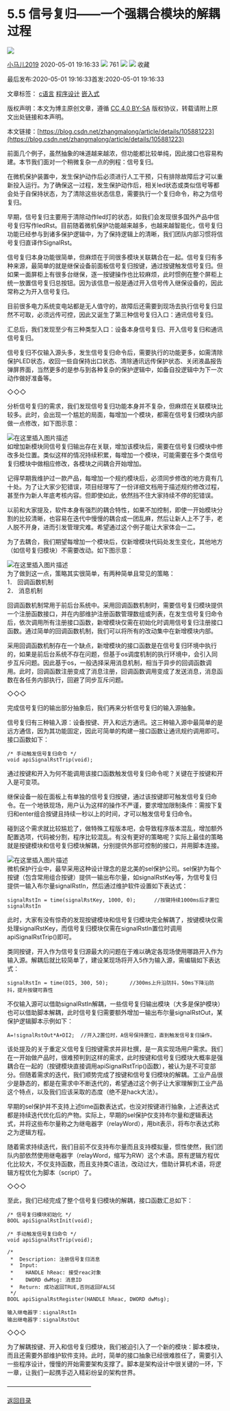 5.5 信号复归——一个强耦合模块的解耦过程
======================

![](https://csdnimg.cn/release/phoenix/template/new_img/original.png)  

[小马儿2019](https://me.csdn.net/zhangmalong) 2020-05-01 19:16:33 ![](https://csdnimg.cn/release/phoenix/template/new_img/articleRead.png) 761  ![](https://csdnimg.cn/release/phoenix/template/new_img/collect.png) ![](https://csdnimg.cn/release/phoenix/template/new_img/tobarCollectionActive.png) 收藏

最后发布:2020-05-01 19:16:33首发:2020-05-01 19:16:33

文章标签： [c语言](https://so.csdn.net/so/search/s.do?q=c语言&t=blog) [程序设计](https://so.csdn.net/so/search/s.do?q=程序设计&t=blog) [嵌入式](https://so.csdn.net/so/search/s.do?q=嵌入式&t=blog)

版权声明：本文为博主原创文章，遵循 [CC 4.0 BY-SA](http://creativecommons.org/licenses/by-sa/4.0/) 版权协议，转载请附上原文出处链接和本声明。

本文链接：[https://blog.csdn.net/zhangmalong/article/details/105881223](https://blog.csdn.net/zhangmalong/article/details/105881223)


前面几个例子，虽然抽象的味道越来越浓，但功能都比较单纯，因此接口也容易构建。本节我们面对一个稍微复杂一点的例程：信号复归。

在微机保护装置中，发生保护动作后必须进行人工干预，只有排除故障后才可以重新投入运行。为了确保这一过程，发生保护动作后，相关led状态或类似信号等都会处于自保持状态，为了清除这些状态信息，需要执行一个复归命令，称之为信号复归。

早期，信号复归主要用于清除动作led灯的状态，如我们会发现很多国外产品中信号复归写作ledRst。目前随着微机保护功能越来越多，也越来越智能化，信号复归功能已经参与到诸多保护逻辑中，为了保持逻辑上的清晰，我们团队内部习惯将信号复归直译作SignalRst。

信号复归本身功能很简单，但麻烦在于同很多模块关联耦合在一起。信号复归有多种来源，最简单的就是继保设备前面板信号复归按键，通过按键触发信号复归。但如果一面屏柜上有很多台继保，逐一按键操作也比较麻烦，此时惯例在整个屏柜上统一放置信号复归总按钮。因为该信息一般是通过开入信号传入继保设备的，因此常称之为开入信号复归。

目前很多电力系统变电站都是无人值守的，故障后还需要到现场去执行信号复归显然不可取，必须远传可控，因此又诞生了第三种信号复归入口：通讯信号复归。

汇总后，我们发现至少有三种类型入口：设备本身信号复归、开入信号复归和通讯信号复归。

信号复归不仅输入源头多，发生信号复归命令后，需要执行的功能更多，如需清除保护LED状态，收回一些自保持出口状态、清除通讯远传保护状态、关闭液晶报告弹屏界面，当然更多的是参与到各种复杂的保护逻辑中，如备自投逻辑中为下一次动作做好准备等。

◇◇◇

分析信号复归的需求，我们发现信号复归功能本身并不复杂，但麻烦在关联模块比较多。此时，会出现一个尴尬的局面，每增加一个模块，都需在信号复归模块内部做一点修改，如下图示意：

![在这里插入图片描述](https://img-blog.csdnimg.cn/20200501191244571.png?x-oss-process=image/watermark,type_ZmFuZ3poZW5naGVpdGk,shadow_10,text_aHR0cHM6Ly9ibG9nLmNzZG4ubmV0L3poYW5nbWFsb25n,size_16,color_FFFFFF,t_70)  
如增加新模块同信号复归输出存在关联，增加该模块后，需要在信号复归模块中修改多处位置。类似这样的情况持续积累，每增加一个模块，可能需要在多个类信号复归模块中做相应修改，各模块之间耦合开始增加。

记得早期我维护过一款产品，每增加一个规约模块后，必须同步修改的地方竟有几十处。为了让大家少犯错误，项目经理写了一份详细文档用于描述规约修改过程，甚至作为新人年底考核内容。但即使如此，依然挡不住大家持续不停的犯错误。

以前和大家提及，软件本身有强烈的耦合特性，如果不加控制，即使一开始模块分割的比较清晰，也容易在迭代中慢慢的耦合成一团乱麻，然后让新人上不了手，老人脱不开身，进而引发管理灾难。希望通过这个例子能让大家体会一二。

为了去耦合，我们期望每增加一个模块后，仅新增模块代码处发生变化，其他地方（如信号复归模块）不需要改动。如下图示意：

![在这里插入图片描述](https://img-blog.csdnimg.cn/20200501191306191.png?x-oss-process=image/watermark,type_ZmFuZ3poZW5naGVpdGk,shadow_10,text_aHR0cHM6Ly9ibG9nLmNzZG4ubmV0L3poYW5nbWFsb25n,size_16,color_FFFFFF,t_70)  
为了做到这一点，策略其实很简单，有两种简单且常见的策略：  
1． 回调函数机制  
2． 消息机制

回调函数机制常用于前后台系统中。采用回调函数机制时，需要信号复归模块提供一个注册函数接口，并在内部维护注册函数管理数组或列表，在发生信号复归命令后，依次调用所有注册接口函数，新增模块仅需在初始化时调用信号复归注册接口函数。通过简单的回调函数机制，我们可以将所有的改动集中在新增模块内部。

采用回调函数机制存在一个缺点，新增模块的接口函数是在信号复归环境中执行的，如果是前后台系统不存在问题，但基于os调度机制的执行环境中，会引入同步互斥问题。因此基于os，一般选择采用消息机制，相当于异步的回调函数调用。此时，回调函数注册变成了消息注册，回调函数调用变成了发送消息，消息函数在各任务内部执行，回避了同步互斥问题。

◇◇◇

完成信号复归的输出部分抽象后，我们再来分析信号复归的输入源抽象。

信号复归有三种输入源：设备按键、开入和远方通讯。这三种输入源中最简单的是远方通信，因为其功能固定，因此可简单的构建一接口函数让通讯规约调用即可。接口函数如下：

    /* 手动触发信号复归命令 */
    void apiSignalRstTrip(void);
    

通过按键和开入为何不能调用该接口函数触发信号复归命令呢？关键在于按键和开入是可变项。

继保设备一般在面板上有单独的信号复归按键，通过该按键即可触发信号复归命令。在一个地铁现场，用户认为这样的操作不严谨，要求增加限制条件：需按下复归和enter组合按键且持续一秒以上的时间，才可以触发信号复归命令。

碰到这个需求就比较尴尬了，做特殊工程版本吧，会导致程序版本混乱，增加额外配置选项，代码被分割，程序比较混乱。有没有更好的策略呢？实际上最佳的策略就是按键模块和信号复归模块解耦，分别提供外部可控制的接口，并用脚本连接。

![在这里插入图片描述](https://img-blog.csdnimg.cn/20200501191328276.png?x-oss-process=image/watermark,type_ZmFuZ3poZW5naGVpdGk,shadow_10,text_aHR0cHM6Ly9ibG9nLmNzZG4ubmV0L3poYW5nbWFsb25n,size_16,color_FFFFFF,t_70)  
微机保护行业中，最早采用这种设计理念的是北美的sel保护公司。sel保护为每个按键（包含常用组合按键）提供一输出布尔量，如signalRstKey等，为信号复归提供一输入布尔量signalRstIn，然后通过维护软件设置如下表达式：

    signalRstIn = time(signalRstKey, 1000, 0);		//按键持续1000ms后才置位signalRstIn
    

此时，大家有没有惊奇的发现按键模块和信号复归模块完全解耦了，按键模块仅需处理signalRstKey，而信号复归模块仅需在signalRstIn置位时调用apiSignalRstTrip()即可。

类同按键，开入作为信号复归源最大的问题在于难以确定各现场使用哪路开入作为输入源。解耦后就比较简单了，建设某现场将开入5作为输入源，需编辑如下表达式：

    signalRstIn = time(DI5, 300, 50);		//300ms上升沿防抖，50ms下降沿防抖，提升按键可靠性
    

不仅输入源可以借助signalRstIn解耦，一些信号复归输出模块（大多是保护模块）也可以借助脚本解耦，此时信号复归需要额外增加一输出布尔量signalRstOut，某保护逻辑脚本示例如下：

    A=!signalRstOut*A+DI2;	//开入2置位时，A信号保持置位，直到触发信号复归操作。
    

该处提及的关于重定义信号复归按键需求并非杜撰，是一真实现场用户需求。我们在一开始做产品时，很难预判到这样的需求，此时按键和信号复归模块大概率是强耦合在一起的（按键模块直接调用apiSignalRstTrip()函数），被认为是不可变部分。但随着需求的迭代，我们顺势完成了按键和信号复归模块的解耦。工业产品很少是静态的，都是在需求中不断迭代的，希望通过这个例子让大家理解到工业产品这个特点，以及我们应该采取的态度（绝不是hack大法）。

早期的sel保护并不支持上述time函数表达式，也没对按键进行抽象，上述表达式都是持续迭代优化后的产物。实际上，早期的sel保护仅支持布尔量和逻辑表达式，并将这些布尔量称之为继电器字（relayWord），用bit表示，将布尔表达式称之为逻辑方程。

随着需求持续迭代，我们目前不仅支持布尔量而且支持模拟量，惯性使然，我们团队内部依然使用继电器字（relayWord，缩写为RW）这个术语。原有逻辑方程优化比较大，不仅支持函数，而且支持类C语法，改动过大，借助计算机术语，将逻辑方程优化为脚本（script）了。

◇◇◇

至此，我们已经完成了整个信号复归模块的解耦，接口函数汇总如下：

    /* 信号复归模块初始化 */
    BOOL apiSignalRstInit(void);
    
    /* 手动触发信号复归命令 */
    void apiSignalRstTrip(void);
    
    /*
     *  Description: 注册信号复归消息
     *  Input: 
     *    HANDLE hReac: 接受reac对象
     *    DWORD dwMsg: 消息ID
     *  Return: 成功返回TRUE,否则返回FALSE
     */
    BOOL apiSignalRstRegister(HANDLE hReac, DWORD dwMsg);
    
    输入继电器字：signalRstIn
    输出继电器字：signalRstOut
    

◇◇◇

为了解耦按键、开入和信号复归模块，我们被迫引入了一个新的模块：脚本模块，而且还需要外部维护软件支持。此时，简单的接口抽象已经很难胜任了，需要引入一些程序设计，慢慢的开始需要架构支撑了。脚本是架构设计中很关键的一环，下一章，让我们一起携手迈入精彩纷呈的架构世界。

——————————————

[返回目录](https://blog.csdn.net/zhangmalong/article/details/103197670)